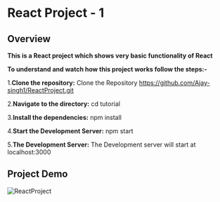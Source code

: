 # React Project - 1

## Overview

<strong>This is a React project which shows very basic functionality of React </strong>

<b>To understand and watch how this project works follow the steps:-</b>

1.**Clone the repository:** Clone the Repository https://github.com/Ajay-singh1/ReactProject.git

2.**Navigate to the directory:** cd tutorial

3.**Install the dependencies:** npm install

4.**Start the Development Server:** npm start

5.**The Development Server:** The Development server will start at localhost:3000


## Project Demo

![ReactProject](https://github.com/Ajay-singh1/ReactProject/assets/37625112/2fef9054-ed8d-462d-93c2-53cfb9f21628)
